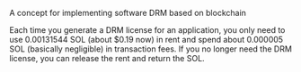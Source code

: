 A concept for implementing software DRM based on blockchain

Each time you generate a DRM license for an application, you only need to use 0.00131544 SOL (about $0.19 now) in rent and spend about 0.000005 SOL (basically negligible) in transaction fees.
If you no longer need the DRM license, you can release the rent and return the SOL.
